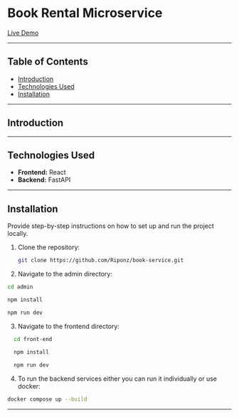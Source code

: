 # Book Rental Microservice
[Live Demo](https://bookrentaladmin.vercel.app/)

---


## Table of Contents
- [Introduction](#introduction)
- [Technologies Used](#technologies-used)
- [Installation](#installation)

---

## Introduction



---

## Technologies Used

- **Frontend:** React
- **Backend:** FastAPI

---

## Installation

Provide step-by-step instructions on how to set up and run the project locally.

1. Clone the repository:
   ```bash
   git clone https://github.com/Riponz/book-service.git
   ```

2. Navigate to the admin directory:
  ```bash
  cd admin

  npm install
  
  npm run dev
  ```
3. Navigate to the frontend directory:
```bash
  cd front-end

  npm install
  
  npm run dev
  ```
4. To run the backend services either you can run it individually or use docker:
```bash
docker compose up --build
  ```

---
